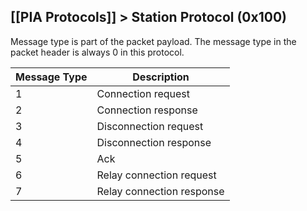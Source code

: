 [[PIA Protocols]] > Station Protocol (0x100)
---

Message type is part of the packet payload. The message type in the packet header is always 0 in this protocol.

| Message Type | Description |
| --- | --- |
| 1 | Connection request |
| 2 | Connection response |
| 3 | Disconnection request |
| 4 | Disconnection response |
| 5 | Ack |
| 6 | Relay connection request |
| 7 | Relay connection response |